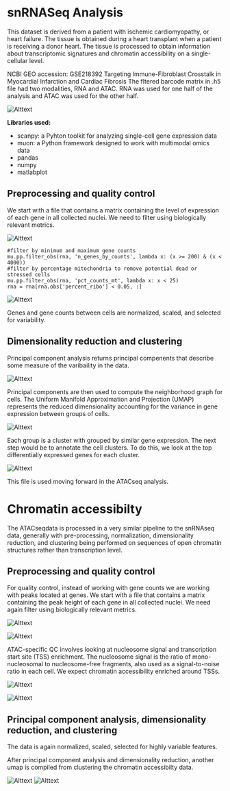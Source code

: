 # snRNASeq Analysis

This dataset is derived from a patient with ischemic cardiomyopathy, or heart failure. The tissue is obtained during a heart transplant when a patient is receiving a donor heart. The tissue is processed to obtain information about transcriptomic signatures and chromatin accessibility on a single-cellular level.

NCBI GEO accession: GSE218392
Targeting Immune-Fibroblast Crosstalk in Myocardial Infarction and Cardiac Fibrosis
The fltered barcode matrix in .h5 file had two modalities, RNA and ATAC. RNA was used for one half of the analysis and ATAC was used for the other half.


![Alttext](https://cdn.10xgenomics.com/image/upload/v1709930681/blog/GEM-X%20Launch%20blog/Figure_1.png)

__Libraries used:__
- scanpy: a Pyhton toolkit for analyzing single-cell gene expression data
- muon: a Python framework designed to work with multimodal omics data
- pandas
- numpy
- matlabplot

## Preprocessing and quality control
We start with a file that contains a matrix containing the level of expression of each gene in all collected nuclei. We need to filter using biologically relevant metrics.

![Alttext](https://raw.githubusercontent.com/rdalipo1/PFB-LOLA-seq/refs/heads/main/pfb_lola_seq/scrna-seq/rna_atac_figs/QC_prefilter.png)


```
#filter by minimum and maximum gene counts
mu.pp.filter_obs(rna, 'n_genes_by_counts', lambda x: (x >= 200) & (x < 4000))
#filter by percentage mitochondria to remove potential dead or stressed cells
mu.pp.filter_obs(rna, 'pct_counts_mt', lambda x: x < 25)
rna = rna[rna.obs['percent_ribo'] < 0.05, :]
```

![Alttext](https://raw.githubusercontent.com/rdalipo1/PFB-LOLA-seq/refs/heads/main/pfb_lola_seq/scrna-seq/rna_atac_figs/QC_postfilter.png)

Genes and gene counts between cells are normalized, scaled, and selected for variability. 

## Dimensionality reduction and clustering
Principal component analysis returns principal compenents that describe some measure of the varibaility in the data. 

![Alttext](https://raw.githubusercontent.com/rdalipo1/PFB-LOLA-seq/refs/heads/main/pfb_lola_seq/scrna-seq/rna_atac_figs/PCA_elbowplot.png)

Principal components are then used to compute the neighborhood graph for cells. The Uniform Manifold Approximation and Projection (UMAP) represents the reduced dimensionality accounting for the variance in gene expression between groups of cells.

![Alttext](https://raw.githubusercontent.com/rdalipo1/PFB-LOLA-seq/refs/heads/main/pfb_lola_seq/scrna-seq/rna_atac_figs/UMAP.png)

Each group is a cluster with grouped by similar gene expression. The next step would be to annotate the cell clusters. To do this, we look at the top differentially expressed genes for each cluster.

![Alttext](https://raw.githubusercontent.com/rdalipo1/PFB-LOLA-seq/refs/heads/main/pfb_lola_seq/scrna-seq/rna_atac_figs/TopDEgenes.png)

This file is used moving forward in the ATACseq analysis.

# Chromatin accessibilty
The ATACseqdata is processed in a very similar pipeline to the snRNAseq data, generally with pre-processing, normalization, dimensionality reduction, and clustering being performed on sequences of open chromatin structures rather than transcription level.

## Preprocessing and quality control
For quality control, instead of working with gene counts we are working with peaks located at genes. We start with a file that contains a matrix containing the peak height of each gene in all collected nuclei. We need again filter using biologically relevant metrics.

![Alttext](https://raw.githubusercontent.com/piotay/PFB-LOLA-seq/refs/heads/main/pfb_lola_seq/scrna-seq/atac/preprocessing.png)

![Alttext](https://raw.githubusercontent.com/piotay/PFB-LOLA-seq/refs/heads/main/pfb_lola_seq/scrna-seq/atac/postprocessing.png)

ATAC-specific QC involves looking at nucleosome signal and transcription start site (TSS) enrichment. The nucleosome signal is the ratio of mono-nucleosomal to nucleosome-free fragments, also used as a signal-to-noise ratio in each cell. We expect chromatin accessibility enriched around TSSs.

![Alttext](https://raw.githubusercontent.com/piotay/PFB-LOLA-seq/refs/heads/main/pfb_lola_seq/scrna-seq/atac/nucleosomesignal.png)

![Alttext](https://raw.githubusercontent.com/piotay/PFB-LOLA-seq/refs/heads/main/pfb_lola_seq/scrna-seq/atac/TSSenrichment.png)

## Principal component analysis, dimensionality reduction, and clustering
The data is again normalized, scaled, selected for highly variable features.

After principal component analysis and dimensionality reduction, another umap is compiled from clustering the chromatin accessibilty data.

![Alttext](https://raw.githubusercontent.com/piotay/PFB-LOLA-seq/refs/heads/main/pfb_lola_seq/scrna-seq/atac/UMAP.png)
![Alttext](https://raw.githubusercontent.com/piotay/PFB-LOLA-seq/refs/heads/main/pfb_lola_seq/scrna-seq/atac/dotplot.png)

